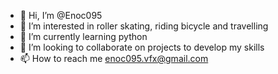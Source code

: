 - 👋 Hi, I’m @Enoc095
- 👀 I’m interested in roller skating, riding bicycle and travelling
- 🌱 I’m currently learning python
- 💞️ I’m looking to collaborate on projects to develop my skills
- 📫 How to reach me enoc095.vfx@gmail.com

<!---
Enoc095/Enoc095 is a ✨ special ✨ repository because its `README.md` (this file) appears on your GitHub profile.
You can click the Preview link to take a look at your changes.
--->
